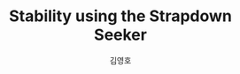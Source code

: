 ---
layout: research
title: "Stability using the Strapdown Seeker"
author: "김영호"
header: Research 
category: research 
tag: [MISSILE]
taglist: [UAV,MISSILE,AI]
---